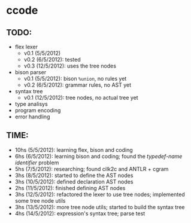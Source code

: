 # ccode


## TODO:

 * flex lexer
   * v0.1 (5/5/2012)
   * v0.2 (6/5/2012): tested
   * v0.3 (12/5/2012): uses the tree nodes
 * bison parser
   * v0.1 (5/5/2012): bison `%union`, no rules yet
   * v0.2 (6/5/2012): grammar rules, no AST yet
 * syntax tree
   * v0.1 (12/5/2012): tree nodes, no actual tree yet
 * type analisys
 * program encoding
 * error handling


## TIME:

 * 10hs  (5/5/2012): learning flex, bison and coding
 *  6hs  (6/5/2012): learning bison and coding; found the _typedef-name identifier_ problem
 *  5hs  (7/5/2012): researching; found cilk2c and ANTLR + cgram
 *  3hs  (8/5/2012): started to define the AST nodes
 *  3hs (10/5/2012): defined declaration AST nodes
 *  2hs (11/5/2012): finished defining AST nodes
 *  3hs (12/5/2012): refactored the lexer to use tree nodes; implemented some tree node utils
 *  3hs (13/5/2012): more tree node utils; started to build the syntax tree
 *  4hs (14/5/2012): expression's syntax tree; parse test
